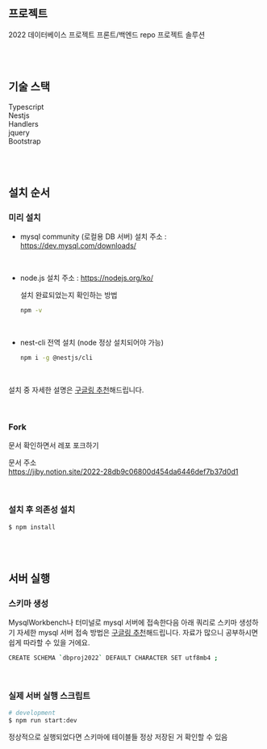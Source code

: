 ## 프로젝트

2022 데이터베이스 프로젝트 프론트/백엔드 repo
프로젝트 솔루션

<br><br>

## 기술 스택

Typescript  
Nestjs  
Handlers  
jquery  
Bootstrap

<br><br>

## 설치 순서

### 미리 설치

- mysql community (로컬용 DB 서버)
  설치 주소 : https://dev.mysql.com/downloads/

<br>

- node.js
  설치 주소 : https://nodejs.org/ko/

  설치 완료되었는지 확인하는 방법

  ```bash
  npm -v
  ```

<br>

- nest-cli 전역 설치 (node 정상 설치되어야 가능)

  ```bash
  npm i -g @nestjs/cli
  ```

<br>

설치 중 자세한 설명은 <u>구글링 추천</u>해드립니다.

<br>

### Fork

문서 확인하면서 레포 포크하기

문서 주소  
https://jiby.notion.site/2022-28db9c06800d454da6446def7b37d0d1

<br>

### 설치 후 의존성 설치

```bash
$ npm install
```

<br><br>

## 서버 실행

### 스키마 생성

MysqlWorkbench나 터미널로 mysql 서버에 접속한다음 아래 쿼리로 스키마 생성하기
자세한 mysql 서버 접속 방법은 <u>구글링 추천</u>해드립니다. 자료가 많으니 공부하시면 쉽게 따라할 수 있을 거에요.

```bash
CREATE SCHEMA `dbproj2022` DEFAULT CHARACTER SET utf8mb4 ;
```

<br>

### 실제 서버 실행 스크립트

```bash
# development
$ npm run start:dev
```

정상적으로 실행되었다면 스키마에 테이블들 정상 저장된 거 확인할 수 있음
